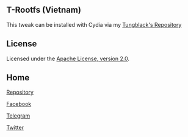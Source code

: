 ## T-Rootfs (Vietnam)

This tweak can be installed with Cydia via my [Tungblack's Repository](https://tungblack.github.io/ftp/)


## License

Licensed under the [Apache License, version 2.0](https://www.apache.org/licenses/LICENSE-2.0.html).

## Home
[Repository](http://github.com/tungblack)

[Facebook](http://facebook.com/tomkit.root)

[Telegram](http://t.me/tungblack)

[Twitter](https://twitter.com/tungblck1)

